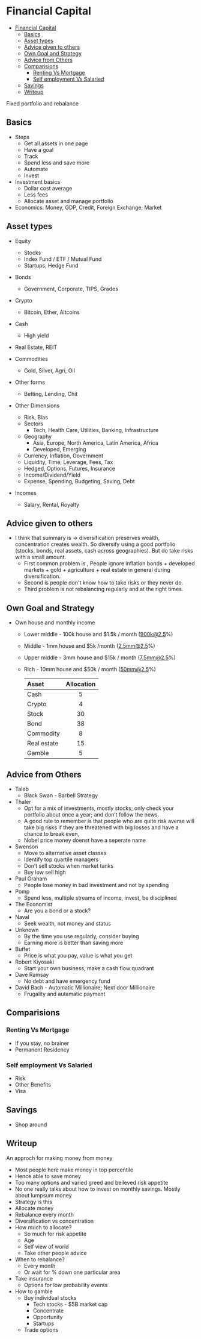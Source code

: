 # Financial Capital

- [Financial Capital](#financial-capital)
  - [Basics](#basics)
  - [Asset types](#asset-types)
  - [Advice given to others](#advice-given-to-others)
  - [Own Goal and Strategy](#own-goal-and-strategy)
  - [Advice from Others](#advice-from-others)
  - [Comparisions](#comparisions)
    - [Renting Vs Mortgage](#renting-vs-mortgage)
    - [Self employment Vs Salaried](#self-employment-vs-salaried)
  - [Savings](#savings)
  - [Writeup](#writeup)

Fixed portfolio and rebalance

## Basics

- Steps
  - Get all assets in one page
  - Have a goal
  - Track
  - Spend less and save more
  - Automate
  - Invest
- Investment basics
  - Dollar cost average
  - Less fees
  - Allocate asset and manage portfolio
- Economics: Money, GDP, Credit, Foreign Exchange, Market

## Asset types

- Equity
  - Stocks
  - Index Fund / ETF / Mutual Fund
  - Startups, Hedge Fund
- Bonds
  - Government, Corporate, TIPS, Grades
- Crypto
  - Bitcoin, Ether, Altcoins
- Cash
  - High yield
- Real Estate, REIT
- Commodities
  - Gold, Silver, Agri, Oil
- Other forms
  - Betting, Lending, Chit
- Other Dimensions
  - Risk, Bias
  - Sectors
    - Tech, Health Care, Utilities, Banking, Infrastructure
  - Geography
    - Asia, Europe, North America, Latin America, Africa
    - Developed, Emerging
  - Currency, Inflation, Government
  - Liquidity, Time, Leverage, Fees, Tax
  - Hedged, Options, Futures, Insurance
  - Income/Dividend/Yield
  - Expense, Spending, Budgeting, Saving, Debt

- Incomes
  - Salary, Rental, Royalty

## Advice given to others

- I think that summary is -> diversification preserves wealth, concentration creates wealth. So diversify using a good portfolio (stocks, bonds, real assets, cash across geographies). But do take risks with a small amount.
  - First common problem is , People ignore  inflation bonds + developed markets + gold + agriculture + real estate in general during diversification.
  - Second  is people don't know how to take risks or they never do.
  - Third problem is not rebalancing regularly and at the right times.

## Own Goal and Strategy

- Own house and monthly income
  - Lower middle - 100k house and $1.5k / month (900k@2.5%)
  - Middle - 1mm house and $5k /month (2.5mm@2.5%)
  - Upper middle - 3mm house and $15k / month (7.5mm@2.5%)
  - Rich - 10mm house and $50k / month (50mm@2.5%)

    | Asset       | Allocation    |
    | :------------- | :----------: |
    |  Cash | 5   |
    |  Crypto | 4   |
    |  Stock | 30 |
    |  Bond | 38 |
    |  Commodity | 8   |
    |  Real estate | 15   |
    |  Gamble | 5   |

## Advice from Others

- Taleb
  - Black Swan - Barbell Strategy
- Thaler
  - Opt for a mix of investments, mostly stocks; only check your portfolio about once a year; and don’t follow the news.
  - A good rule to remember is that people who are quite risk averse will take big risks if they are threatened with big losses and have a chance to break even,
  - Nobel price money doenst have a seperate name
- Swenson
  - Move to alternative asset classes
  - Identify top quartile managers
  - Don’t sell stocks when market tanks
  - Buy low sell high
- Paul Graham
  - People lose money in bad investment and not by spending
- Pomp
  - Spend less, multiple streams of income, invest, be disciplined
- The Economist
  - Are you a bond or a stock?
- Naval
  - Seek wealth, not money and status
- Unknown
  - By the time you use regularly, consider buying
  - Earning more is better than saving more
- Buffet
  - Price is what you pay, value is what you get
- Robert Kiyosaki
  - Start your own business, make a cash flow quadrant
- Dave Ramsay
  - No debt and have emergency fund
- David Bach - Automatic Millionaire; Next door Millionaire
  - Frugality and autamatic payment

## Comparisions

### Renting Vs Mortgage

- If you stay, no brainer
- Permanent Residency

### Self employment Vs Salaried

- Risk
- Other Benefits
- Visa

## Savings

- Shop around

## Writeup

An approch for making money from money

- Most people here make money in top percentile
- Hence able to save money
- Too many options and varied greed and beileved risk appetite
- No one really talks about how to invest on monthly savings. Mostly about lumpsum money
- Strategy is this
- Allocate money
- Rebalance every month
- Diversification vs concentration
- How much to allocate?
  - So much for risk appetite
  - Age
  - Self view of world
  - Take other people advice
- When to rebalance?
  - Every month
  - Or wait for % down one particular area
- Take insurance
  - Options for low probability events
- How to gamble
  - Buy individual stocks
    - Tech stocks - $5B market cap
    - Concentrate
    - Opportunity
    - Startups
  - Trade options
